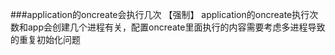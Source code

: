 ###application的oncreate会执行几次
   【强制】 application的oncreate执行次数和app会创建几个进程有关，配置oncreate里面执行的内容需要考虑多进程导致的重复初始化问题
